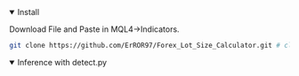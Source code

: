 

</div>


<details open>
<summary>Install</summary>

Download File and Paste in MQL4->Indicators.

```bash
git clone https://github.com/ErROR97/Forex_Lot_Size_Calculator.git # clone
```

</details>

<details open>

<summary>Inference with detect.py</summary>




